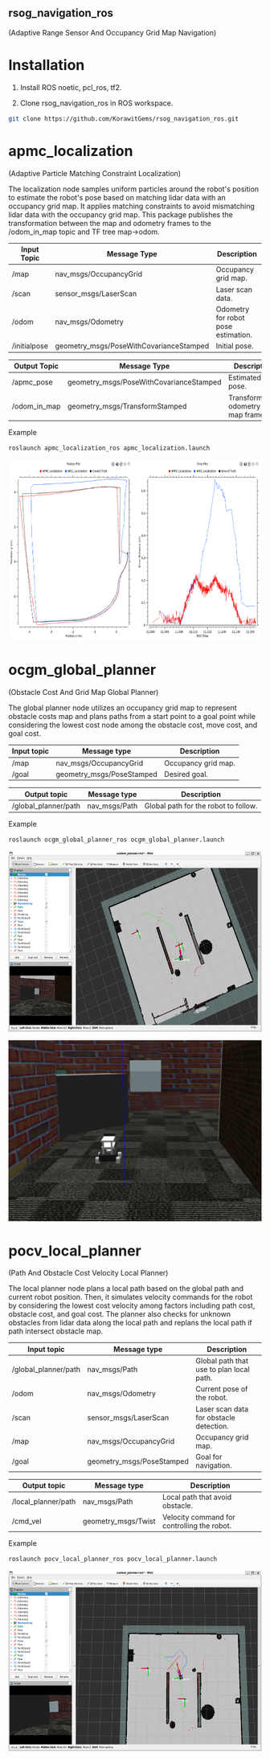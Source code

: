 ## rsog_navigation_ros
(Adaptive Range Sensor And Occupancy Grid Map Navigation)

# Installation

1. Install ROS noetic, pcl_ros, tf2.

2. Clone rsog_navigation_ros in ROS workspace.

```bash
git clone https://github.com/KorawitGems/rsog_navigation_ros.git
```

# apmc_localization
(Adaptive Particle Matching Constraint Localization)

The localization node samples uniform particles around the robot's position to estimate the robot's pose based on matching lidar data with an occupancy grid map. It applies matching constraints to avoid mismatching lidar data with the occupancy grid map. This package publishes the transformation between the map and odometry frames to the /odom_in_map topic and TF tree map->odom.


| Input Topic      | Message Type                             | Description                          |
|------------------|------------------------------------------|--------------------------------------|
| /map             | nav_msgs/OccupancyGrid                   | Occupancy grid map.                  |
| /scan            | sensor_msgs/LaserScan                    | Laser scan data.                     |
| /odom            | nav_msgs/Odometry                        | Odometry for robot pose estimation.  |
| /initialpose     | geometry_msgs/PoseWithCovarianceStamped  | Initial pose.                        |

| Output Topic    | Message Type                            |Description                            |
|-----------------|-----------------------------------------|---------------------------------------|
| /apmc_pose      | geometry_msgs/PoseWithCovarianceStamped | Estimated pose.                       |
| /odom_in_map    | geometry_msgs/TransformStamped          | Transformation odometry in map frame. |

Example
```bash
roslaunch apmc_localization_ros apmc_localization.launch
```

<p align="center">
  <img src="image/localization_compare.png" width="640" height="360"/>
</p>

# ocgm_global_planner
(Obstacle Cost And Grid Map Global Planner)

The global planner node utilizes an occupancy grid map to represent obstacle costs map and plans paths from a start point to a goal point while considering the lowest cost node among the obstacle cost, move cost, and goal cost.

| Input topic       | Message type                   | Description                                   |
|-------------------|--------------------------------|-----------------------------------------------|
| /map              | nav_msgs/OccupancyGrid         | Occupancy grid map.                           |
| /goal             | geometry_msgs/PoseStamped      | Desired goal.                                 |

| Output topic           | Message type              |Description                                     |
|------------------------|---------------------------|------------------------------------------------|
| /global_planner/path   | nav_msgs/Path             | Global path for the robot to follow.           |

Example
```bash
roslaunch ocgm_global_planner_ros ocgm_global_planner.launch
```

<p align="center">
  <img src="image/global_path.png" width="640" height="360"/>
</p>

<p align="center">
  <img src="image/robot_in_gazebo.png" width="640" height="360"/>
</p>

# pocv_local_planner
(Path And Obstacle Cost Velocity Local Planner)

The local planner node plans a local path based on the global path and current robot position. Then, it simulates velocity commands for the robot by considering the lowest cost velocity among factors including path cost, obstacle cost, and goal cost. The planner also checks for unknown obstacles from lidar data along the local path and replans the local path if path intersect obstacle map.

| Input topic          | Message type              | Description                                     |
|----------------------|---------------------------|-------------------------------------------------|
| /global_planner/path | nav_msgs/Path             | Global path that use to plan local path.        |
| /odom                | nav_msgs/Odometry         | Current pose of the robot.                      |
| /scan                | sensor_msgs/LaserScan     | Laser scan data for obstacle detection.         |
| /map                 | nav_msgs/OccupancyGrid    | Occupancy grid map.                             |
| /goal                | geometry_msgs/PoseStamped | Goal for navigation.                            |

| Output topic           | Message type         | Description                                        |
|------------------------|----------------------|----------------------------------------------------|
| /local_planner/path    | nav_msgs/Path        | Local path that avoid obstacle.                    |
| /cmd_vel               | geometry_msgs/Twist  | Velocity command for controlling the robot.        |

Example
```bash
roslaunch pocv_local_planner_ros pocv_local_planner.launch
```

<p align="center">
  <img src="image/local_path.png" width="640" height="360"/>
</p>